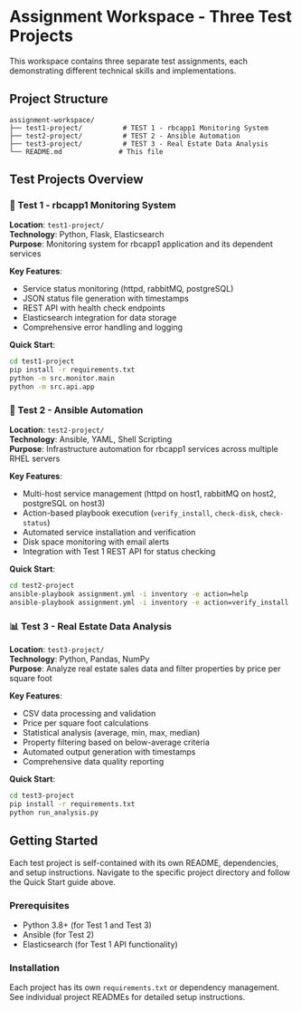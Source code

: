 # Assignment Workspace - Three Test Projects

This workspace contains three separate test assignments, each demonstrating different technical skills and implementations.

## Project Structure

```
assignment-workspace/
├── test1-project/          # TEST 1 - rbcapp1 Monitoring System
├── test2-project/          # TEST 2 - Ansible Automation
├── test3-project/          # TEST 3 - Real Estate Data Analysis
└── README.md              # This file
```

## Test Projects Overview

### 🔧 Test 1 - rbcapp1 Monitoring System
**Location**: `test1-project/`  
**Technology**: Python, Flask, Elasticsearch  
**Purpose**: Monitoring system for rbcapp1 application and its dependent services

**Key Features**:
- Service status monitoring (httpd, rabbitMQ, postgreSQL)
- JSON status file generation with timestamps
- REST API with health check endpoints
- Elasticsearch integration for data storage
- Comprehensive error handling and logging

**Quick Start**:
```bash
cd test1-project
pip install -r requirements.txt
python -m src.monitor.main
python -m src.api.app
```

### 🚀 Test 2 - Ansible Automation
**Location**: `test2-project/`  
**Technology**: Ansible, YAML, Shell Scripting  
**Purpose**: Infrastructure automation for rbcapp1 services across multiple RHEL servers

**Key Features**:
- Multi-host service management (httpd on host1, rabbitMQ on host2, postgreSQL on host3)
- Action-based playbook execution (`verify_install`, `check-disk`, `check-status`)
- Automated service installation and verification
- Disk space monitoring with email alerts
- Integration with Test 1 REST API for status checking

**Quick Start**:
```bash
cd test2-project
ansible-playbook assignment.yml -i inventory -e action=help
ansible-playbook assignment.yml -i inventory -e action=verify_install
```

### 📊 Test 3 - Real Estate Data Analysis
**Location**: `test3-project/`  
**Technology**: Python, Pandas, NumPy  
**Purpose**: Analyze real estate sales data and filter properties by price per square foot

**Key Features**:
- CSV data processing and validation
- Price per square foot calculations
- Statistical analysis (average, min, max, median)
- Property filtering based on below-average criteria
- Automated output generation with timestamps
- Comprehensive data quality reporting

**Quick Start**:
```bash
cd test3-project
pip install -r requirements.txt
python run_analysis.py
```

## Getting Started

Each test project is self-contained with its own README, dependencies, and setup instructions. Navigate to the specific project directory and follow the Quick Start guide above.

### Prerequisites
- Python 3.8+ (for Test 1 and Test 3)
- Ansible (for Test 2)
- Elasticsearch (for Test 1 API functionality)


### Installation
Each project has its own `requirements.txt` or dependency management. See individual project READMEs for detailed setup instructions.
